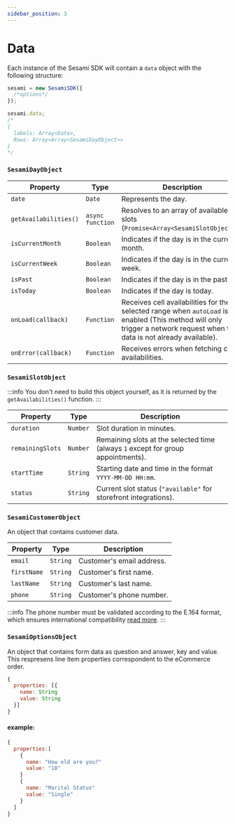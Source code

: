 ```yaml
---
sidebar_position: 3
---
```


# Data

Each instance of the Sesami SDK will contain a `data` object with the following structure:

```js
sesami = new SesamiSDK({
  /*options*/
});

sesami.data;
/*
{
  labels: Array<Date>,
  Rows: Array<Array<SesamiDayObject>>
}
*/
```

### `SesamiDayObject`

| Property              | Type             | Description                                                                                                                                                              |
| --------------------- | ---------------- | ------------------------------------------------------------------------------------------------------------------------------------------------------------------------ |
| `date`                | `Date`           | Represents the day.                                                                                                                                                      |
| `getAvailabilities()` | `async function` | Resolves to an array of available slots (`Promise<Array<SesamiSlotObject>>`).                                                                                            |
| `isCurrentMonth`      | `Boolean`        | Indicates if the day is in the current month.                                                                                                                            |
| `isCurrentWeek`       | `Boolean`        | Indicates if the day is in the current week.                                                                                                                             |
| `isPast`              | `Boolean`        | Indicates if the day is in the past.                                                                                                                                     |
| `isToday`             | `Boolean`        | Indicates if the day is today.                                                                                                                                           |
| `onLoad(callback)`    | `Function`       | Receives cell availabilities for the selected range when `autoLoad` is enabled (This method will only trigger a network request when the data is not already available). |
| `onError(callback)`   | `Function`       | Receives errors when fetching cell availabilities.                                                                                                                       |

### `SesamiSlotObject`

:::info
You don't need to build this object yourself, as it is returned by the `getAvailabilities()` function.
:::

| Property         | Type     | Description                                                                      |
| ---------------- | -------- | -------------------------------------------------------------------------------- |
| `duration`       | `Number` | Slot duration in minutes.                                                        |
| `remainingSlots` | `Number` | Remaining slots at the selected time (always `1` except for group appointments). |
| `startTime`      | `String` | Starting date and time in the format `YYYY-MM-DD HH:mm`.                         |
| `status`         | `String` | Current slot status (`"available"` for storefront integrations).                 |

### `SesamiCustomerObject`

An object that contains customer data.

| Property    | Type     | Description               |
| ----------- | -------- | ------------------------- |
| `email`     | `String` | Customer's email address. |
| `firstName` | `String` | Customer's first name.    |
| `lastName`  | `String` | Customer's last name.     |
| `phone`     | `String` | Customer's phone number.  |

:::info
The phone number must be validated according to the E.164 format, which ensures international compatibility [read more](https://www.twilio.com/docs/glossary/what-e164).
:::

### `SesamiOptionsObject`

An object that contains form data as question and answer, key and value. This respresens line item properties correspondent to the eCommerce order.

```js
{
  properties: [{
    name: String
    value: String
  }]
}
```

#### example:

```js
{
  properties:[
    {
      name: "How old are you?"
      value: "18"
    }
    {
      name: "Marital Status"
      value: "Single"
    }
  ]
}
```
